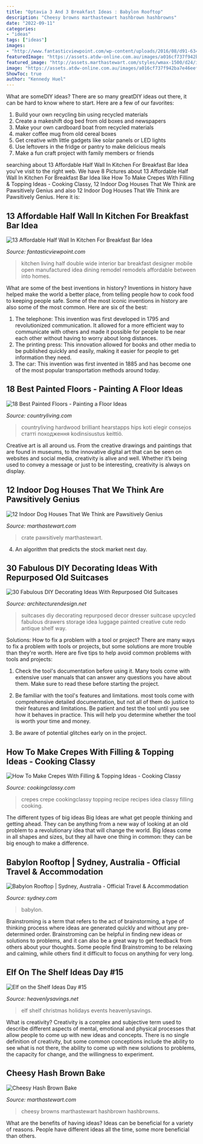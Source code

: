 ```yaml
---
title: "Optavia 3 And 3 Breakfast Ideas : Babylon Rooftop"
description: "Cheesy browns marthastewart hashbrown hashbrowns"
date: "2022-09-11"
categories:
- "ideas"
tags: ["ideas"]
images:
- "http://www.fantasticviewpoint.com/wp-content/uploads/2016/08/d91-634x400.png"
featuredImage: "https://assets.atdw-online.com.au/images/a016cf737f942ba7e46eef3ab684caef.jpeg?rect=302"
featured_image: "http://assets.marthastewart.com/styles/wmax-1500/d24/indoor-dog-house-kitchen/indoor-dog-house-kitchen_horiz.jpg?itok=T7r4kyjr"
image: "https://assets.atdw-online.com.au/images/a016cf737f942ba7e46eef3ab684caef.jpeg?rect=302"
ShowToc: true
author: "Kennedy Huel"
---
```



What are someDIY ideas?
There are so many greatDIY ideas out there, it can be hard to know where to start. Here are a few of our favorites: 
1. Build your own recycling bin using recycled materials 
2. Create a makeshift dog bed from old boxes and newspapers 
3. Make your own cardboard boat from recycled materials 
4. maker coffee mug from old cereal boxes 
5. Get creative with little gadgets like solar panels or LED lights 
6. Use leftovers in the fridge or pantry to make delicious meals 
7. Make a fun craft project with family members or friends 

	

		
searching about 13 Affordable Half Wall In Kitchen For Breakfast Bar Idea you've visit to the right web. We have 8 Pictures about 13 Affordable Half Wall In Kitchen For Breakfast Bar Idea like How To Make Crepes With Filling &amp; Topping Ideas - Cooking Classy, 12 Indoor Dog Houses That We Think are Pawsitively Genius and also 12 Indoor Dog Houses That We Think are Pawsitively Genius. Here it is:
		
    
## 13 Affordable Half Wall In Kitchen For Breakfast Bar Idea

<img loading=lazy src="http://www.fantasticviewpoint.com/wp-content/uploads/2016/08/d91-634x400.png" onerror="this.onerror=null;this.src='https://tse4.mm.bing.net/th?id=OIP.BIT-ska_ObRaqYtSJhzfKQHaEr&amp;pid=15.1';" alt="13 Affordable Half Wall In Kitchen For Breakfast Bar Idea">

_Source: fantasticviewpoint.com_

>kitchen living half double wide interior bar breakfast designer mobile open manufactured idea dining remodel remodels affordable between into homes. 

	

What are some of the best inventions in history?
Inventions in history have helped make the world a better place, from telling people how to cook food to keeping people safe. Some of the most iconic inventions in history are also some of the most common. Here are six of the best: 
1. The telephone: This invention was first developed in 1795 and revolutionized communication. It allowed for a more efficient way to communicate with others and made it possible for people to be near each other without having to worry about long distances. 
2. The printing press: This innovation allowed for books and other media to be published quickly and easily, making it easier for people to get information they need. 
3. The car: This invention was first invented in 1885 and has become one of the most popular transportation methods around today.

    
## 18 Best Painted Floors - Painting A Floor Ideas

<img loading=lazy src="https://hips.hearstapps.com/hmg-prod.s3.amazonaws.com/images/painted-floors-blue-coastal-style-1581523250.jpg?crop=1xw:1xh;center,top&amp;resize=480:*" onerror="this.onerror=null;this.src='https://tse2.mm.bing.net/th?id=OIP.i_krlmPRQiGWcRJyBSIilwHaLH&amp;pid=15.1';" alt="18 Best Painted Floors - Painting a Floor Ideas">

_Source: countryliving.com_

>countryliving hardwood brilliant hearstapps hips koti elegir consejos статті походження kodinsisustus keittiö. 

	

Creative art is all around us. From the creative drawings and paintings that are found in museums, to the innovative digital art that can be seen on websites and social media, creativity is alive and well. Whether it’s being used to convey a message or just to be interesting, creativity is always on display.

    
## 12 Indoor Dog Houses That We Think Are Pawsitively Genius

<img loading=lazy src="http://assets.marthastewart.com/styles/wmax-1500/d24/indoor-dog-house-kitchen/indoor-dog-house-kitchen_horiz.jpg?itok=T7r4kyjr" onerror="this.onerror=null;this.src='https://tse2.mm.bing.net/th?id=OIP.lwoe0VG4nC4iSiyg-v5eqAHaEK&amp;pid=15.1';" alt="12 Indoor Dog Houses That We Think are Pawsitively Genius">

_Source: marthastewart.com_

>crate pawsitively marthastewart. 

	

4. An algorithm that predicts the stock market next day.

    
## 30 Fabulous DIY Decorating Ideas With Repurposed Old Suitcases

<img loading=lazy src="http://cdn.architecturendesign.net/wp-content/uploads/2015/07/AD-Old-Suitcases-Decor-7.jpg" onerror="this.onerror=null;this.src='https://tse1.mm.bing.net/th?id=OIP.5C3Ih4ROEqzDswQ0sAqy_wHaJ4&amp;pid=15.1';" alt="30 Fabulous DIY Decorating Ideas With Repurposed Old Suitcases">

_Source: architecturendesign.net_

>suitcases diy decorating repurposed decor dresser suitcase upcycled fabulous drawers storage idea luggage painted creative cute redo antique shelf way. 

	

Solutions: How to fix a problem with a tool or project?
There are many ways to fix a problem with tools or projects, but some solutions are more trouble than they're worth. Here are five tips to help avoid common problems with tools and projects:
1. Check the tool's documentation before using it. Many tools come with extensive user manuals that can answer any questions you have about them. Make sure to read these before starting the project.

2. Be familiar with the tool's features and limitations. most tools come with comprehensive detailed documentation, but not all of them do justice to their features and limitations. Be patient and test the tool until you see how it behaves in practice. This will help you determine whether the tool is worth your time and money.

3. Be aware of potential glitches early on in the project.

    
## How To Make Crepes With Filling &amp; Topping Ideas - Cooking Classy

<img loading=lazy src="https://www.cookingclassy.com/wp-content/uploads/2017/03/crepes-20.jpg" onerror="this.onerror=null;this.src='https://tse3.mm.bing.net/th?id=OIP.a8X9u_NJbauNrz91OYMuigHaLH&amp;pid=15.1';" alt="How To Make Crepes With Filling &amp; Topping Ideas - Cooking Classy">

_Source: cookingclassy.com_

>crepes crepe cookingclassy topping recipe recipes idea classy filling cooking. 

	

The different types of big ideas
Big Ideas are what get people thinking and getting ahead. They can be anything from a new way of looking at an old problem to a revolutionary idea that will change the world. Big Ideas come in all shapes and sizes, but they all have one thing in common: they can be big enough to make a difference.

    
## Babylon Rooftop | Sydney, Australia - Official Travel &amp; Accommodation

<img loading=lazy src="https://assets.atdw-online.com.au/images/a016cf737f942ba7e46eef3ab684caef.jpeg?rect=302" onerror="this.onerror=null;this.src='https://tse4.mm.bing.net/th?id=OIP.6NkdVdnBLAR-xCVCRBJmQQHaE7&amp;pid=15.1';" alt="Babylon Rooftop | Sydney, Australia - Official Travel &amp; Accommodation">

_Source: sydney.com_

>babylon. 

	

Brainstroming is a term that refers to the act of brainstorming, a type of thinking process where ideas are generated quickly and without any pre-determined order. Brainstroming can be helpful in finding new ideas or solutions to problems, and it can also be a great way to get feedback from others about your thoughts. Some people find Brainstroming to be relaxing and calming, while others find it difficult to focus on anything for very long.

    
## Elf On The Shelf Ideas Day #15

<img loading=lazy src="https://heavenlysavings.net/wp-content/uploads/2012/12/045done2.jpg" onerror="this.onerror=null;this.src='https://tse4.mm.bing.net/th?id=OIP.zsa-3eN6v5JQN0Kx8gjjMAHaLU&amp;pid=15.1';" alt="Elf on the Shelf Ideas Day #15">

_Source: heavenlysavings.net_

>elf shelf christmas holidays events heavenlysavings. 

	

What is creativity?
Creativity is a complex and subjective term used to describe different aspects of mental, emotional and physical processes that allow people to come up with new ideas and concepts. There is no single definition of creativity, but some common conceptions include the ability to see what is not there, the ability to come up with new solutions to problems, the capacity for change, and the willingness to experiment.

    
## Cheesy Hash Brown Bake

<img loading=lazy src="https://assets.marthastewart.com/styles/wmax-1500/d24/med102699_0307_chsy_hash/med102699_0307_chsy_hash_sq.jpg?itok=KLCzmYtf" onerror="this.onerror=null;this.src='https://tse2.mm.bing.net/th?id=OIP.rPfeWEleXWias5r8ouxLLwHaHa&amp;pid=15.1';" alt="Cheesy Hash Brown Bake">

_Source: marthastewart.com_

>cheesy browns marthastewart hashbrown hashbrowns. 

	

What are the benefits of having ideas?
Ideas can be beneficial for a variety of reasons. People have different ideas all the time, some more beneficial than others.

